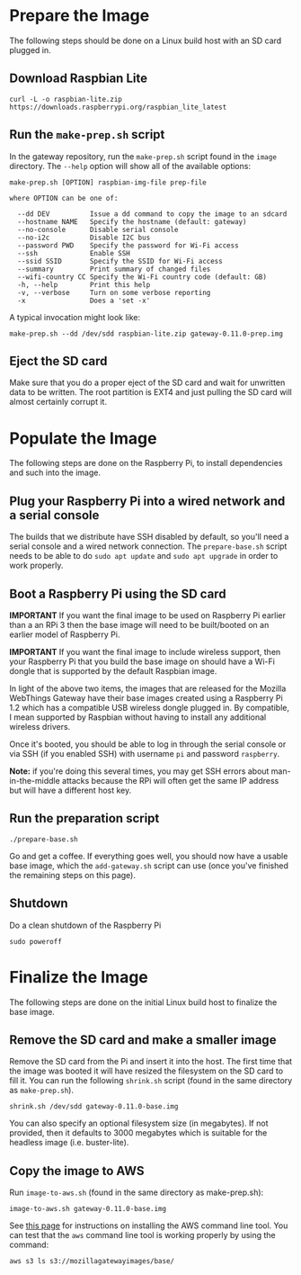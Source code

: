 # Prepare the Image

The following steps should be done on a Linux build host with an SD card plugged in.

## Download Raspbian Lite

```
curl -L -o raspbian-lite.zip https://downloads.raspberrypi.org/raspbian_lite_latest
```

## Run the `make-prep.sh` script

In the gateway repository, run the `make-prep.sh` script found in the `image` directory. The `--help` option will show all of the available options:
```
make-prep.sh [OPTION] raspbian-img-file prep-file

where OPTION can be one of:

  --dd DEV          Issue a dd command to copy the image to an sdcard
  --hostname NAME   Specify the hostname (default: gateway)
  --no-console      Disable serial console
  --no-i2c          Disable I2C bus
  --password PWD    Specify the password for Wi-Fi access
  --ssh             Enable SSH
  --ssid SSID       Specify the SSID for Wi-Fi access
  --summary         Print summary of changed files
  --wifi-country CC Specify the Wi-Fi country code (default: GB)
  -h, --help        Print this help
  -v, --verbose     Turn on some verbose reporting
  -x                Does a 'set -x'
```
A typical invocation might look like:
```
make-prep.sh --dd /dev/sdd raspbian-lite.zip gateway-0.11.0-prep.img
```

## Eject the SD card

Make sure that you do a proper eject of the SD card and wait for unwritten data to be written. The root partition is EXT4 and just pulling the SD card will almost certainly corrupt it.

# Populate the Image

The following steps are done on the Raspberry Pi, to install dependencies and such into the image.

## Plug your Raspberry Pi into a wired network and a serial console

The builds that we distribute have SSH disabled by default, so you'll need a serial console and a wired network connection. The `prepare-base.sh` script needs to be able to do `sudo apt update` and `sudo apt upgrade` in order to work properly.

## Boot a Raspberry Pi using the SD card

**IMPORTANT** If you want the final image to be used on Raspberry Pi earlier than a an RPi 3 then the base image will need to be built/booted on an earlier model of Raspberry Pi.

**IMPORTANT** If you want the final image to include wireless support, then your Raspberry Pi that you build the base image on should have a Wi-Fi dongle that is supported by the default Raspbian image.

In light of the above two items, the images that are released for the Mozilla WebThings Gateway have their base images created using a Raspberry Pi 1.2 which has a compatible USB wireless dongle plugged in. By compatible, I mean supported by Raspbian without having to install any additional wireless drivers.

Once it's booted, you should be able to log in through the serial console or via SSH (if you enabled SSH) with username `pi` and password `raspberry`.

**Note:** if you're doing this several times, you may get SSH errors about man-in-the-middle attacks because the RPi will often get the same IP address but will have a different host key.

## Run the preparation script

```
./prepare-base.sh
```

Go and get a coffee. If everything goes well, you should now have a usable base image, which the `add-gateway.sh` script can use (once you've finished the remaining steps on this page).

## Shutdown

Do a clean shutdown of the Raspberry Pi
```
sudo poweroff
```

# Finalize the Image

The following steps are done on the initial Linux build host to finalize the base image.

## Remove the SD card and make a smaller image

Remove the SD card from the Pi and insert it into the host. The first time that the image was booted it will have resized the filesystem on the SD card to fill it. You can run the following `shrink.sh` script (found in the same directory as `make-prep.sh`).

```
shrink.sh /dev/sdd gateway-0.11.0-base.img
```

You can also specify an optional filesystem size (in megabytes). If not provided, then it defaults to 3000 megabytes which is suitable for the headless image (i.e. buster-lite).

## Copy the image to AWS

Run `image-to-aws.sh` (found in the same directory as make-prep.sh):
```
image-to-aws.sh gateway-0.11.0-base.img
```

See [this page](https://docs.aws.amazon.com/cli/latest/userguide/installing.html) for instructions on installing the AWS command line tool. You can test that the `aws` command line tool is working properly by using the command:
```
aws s3 ls s3://mozillagatewayimages/base/
```